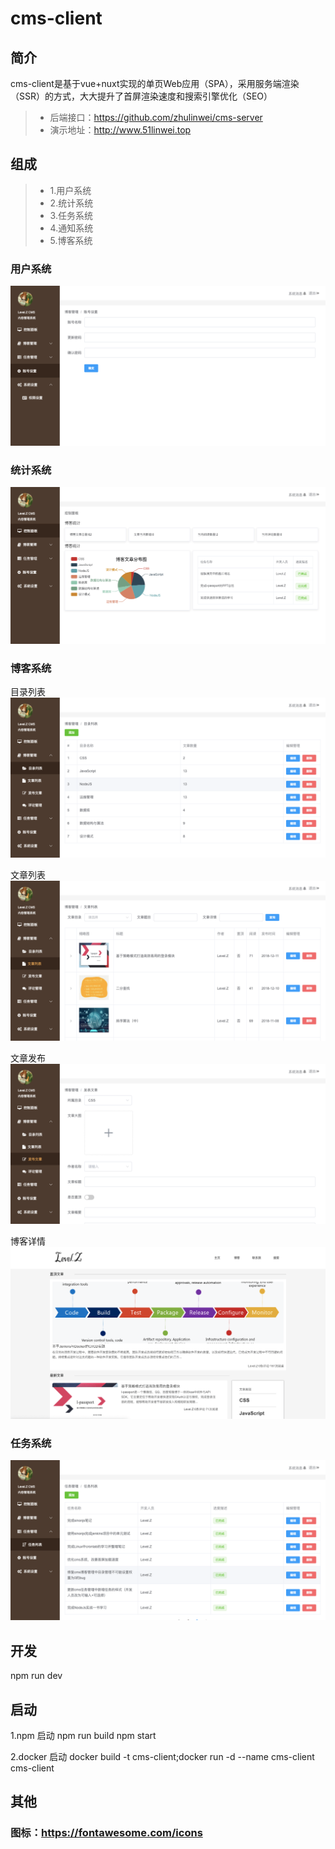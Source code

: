 # cms-client

## 简介
cms-client是基于vue+nuxt实现的单页Web应用（SPA），采用服务端渲染（SSR）的方式，大大提升了首屏渲染速度和搜索引擎优化（SEO）
> * 后端接口：https://github.com/zhulinwei/cms-server
> * 演示地址：http://www.51linwei.top

## 组成
> * 1.用户系统
> * 2.统计系统
> * 3.任务系统
> * 4.通知系统
> * 5.博客系统

### 用户系统

![用户系统2](./static/images/account.png)

### 统计系统
![统计系统](./static/images/dashboard.png)

### 博客系统
目录列表
![目录列表](./static/images/catalog.png)

文章列表
![文章列表](./static/images/article_list.png)

文章发布
![文章发布](./static/images/article_public.png)

博客详情
![博客详情](./static/images/blog.png)

### 任务系统
![任务系统](./static/images/task.png)


## 开发
npm run dev

## 启动
1.npm 启动
npm run build
npm start

2.docker 启动
docker build -t cms-client;docker run -d --name cms-client cms-client

## 其他

### 图标：https://fontawesome.com/icons